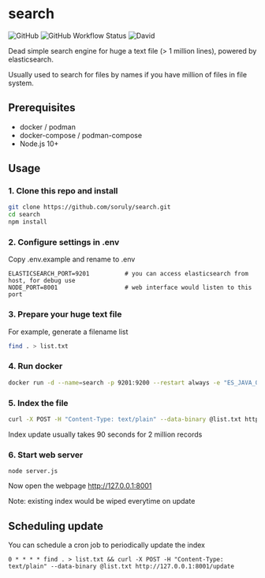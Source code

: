 # search

![GitHub](https://img.shields.io/github/license/soruly/search?style=flat-square)
![GitHub Workflow Status](https://img.shields.io/github/workflow/status/soruly/search/Node.js%20CI?style=flat-square)
![David](https://img.shields.io/david/soruly/search?style=flat-square)

Dead simple search engine for huge a text file (> 1 million lines), powered by elasticsearch.

Usually used to search for files by names if you have million of files in file system.

## Prerequisites

- docker / podman
- docker-compose / podman-compose
- Node.js 10+

## Usage

### 1. Clone this repo and install

```bash
git clone https://github.com/soruly/search.git
cd search
npm install
```

### 2. Configure settings in .env

Copy .env.example and rename to .env

```
ELASTICSEARCH_PORT=9201          # you can access elasticsearch from host, for debug use
NODE_PORT=8001                   # web interface would listen to this port
```

### 3. Prepare your huge text file

For example, generate a filename list

```bash
find . > list.txt
```

### 4. Run docker

```bash
docker run -d --name=search -p 9201:9200 --restart always -e "ES_JAVA_OPTS=-Xms512m -Xmx512m" elasticsearch:5-alpine
```

### 5. Index the file

```bash
curl -X POST -H "Content-Type: text/plain" --data-binary @list.txt http://127.0.0.1:8001/update
```

Index update usually takes 90 seconds for 2 million records

### 6. Start web server

```
node server.js
```

Now open the webpage http://127.0.0.1:8001

Note: existing index would be wiped everytime on update

## Scheduling update

You can schedule a cron job to periodically update the index

```
0 * * * * find . > list.txt && curl -X POST -H "Content-Type: text/plain" --data-binary @list.txt http://127.0.0.1:8001/update
```
